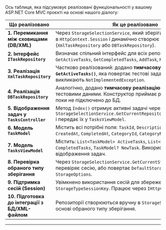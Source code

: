 Ось таблиця, яка підсумовує реалізовані функціональності у вашому ASP.NET Core MVC проєкті на основі нашого діалогу:

| **Що реалізовано**                               | **Як це реалізовано**                                                                                                                                                  |
| ------------------------------------------------ | ---------------------------------------------------------------------------------------------------------------------------------------------------------------------- |
| **1. Перемикання між сховищами (DB/XML)**        | Через `StorageSelectionService`, який зберігає вибір користувача в `HttpContext.Session` і динамічно створює репозиторій (`XmlTaskRepository` або `DBTaskRepository`). |
| **2. Інтерфейс `ITaskRepository`**               | Визначає спільний інтерфейс для всіх репозиторіїв: `GetActiveTasks`, `GetCompletedTasks`, `AddTask`, `MarkTaskAsDone`.                                                 |
| **3. Реалізація `XmlTaskRepository`**            | Частково реалізований: додано **тимчасову реалізацію `GetActiveTasks()`**, яка повертає тестові задачі. Інші методи поки викликають `NotImplementedException`.         |
| **4. Реалізація `DBTaskRepository`**             | Аналогічно, додано **тимчасову реалізацію `GetActiveTasks()`** з тестовими даними. Конструктор приймає рядок з'єднання, але поки не підключено до БД.                  |
| **5. Відображення задач у `TasksController`**    | Метод `Index()` отримує активні задачі через `StorageSelectionService.GetCurrentRepository().GetActiveTasks()` і передає їх у `TasksViewModel`.                        |
| **6. Модель `TaskModel`**                        | Містить всі потрібні поля: `TaskId`, `Description`, `DueDate`, `IsDone`, `CreatedAt`, `CompletedAt`, `CategoryId`, `CategoryName`.                                     |
| **7. Модель `TasksViewModel`**                   | Містить: `List<TaskModel> ActiveTasks`, `List<TaskModel> CompletedTasks`, `TaskModel? NewTask`. Використовується у View для відображення задач.                        |
| **8. Перевірка обраного типу зберігання**        | Через `StorageSelectionService.GetCurrentStorageType()` — перевіряє сесію, або повертає `DefaultStorageType` з `StorageOptions`.                                       |
| **9. Підтримка сесій (Session)**                 | Увімкнено використання сесій для збереження `StorageTypeSessionKey`. Працює через `IHttpContextAccessor`.                                                              |
| **10. Підготовка до інтеграції з БД/XML-файлом** | Репозиторії створюються вручну в `StorageSelectionService` на основі обраного типу зберігання.                                                                         |

---


